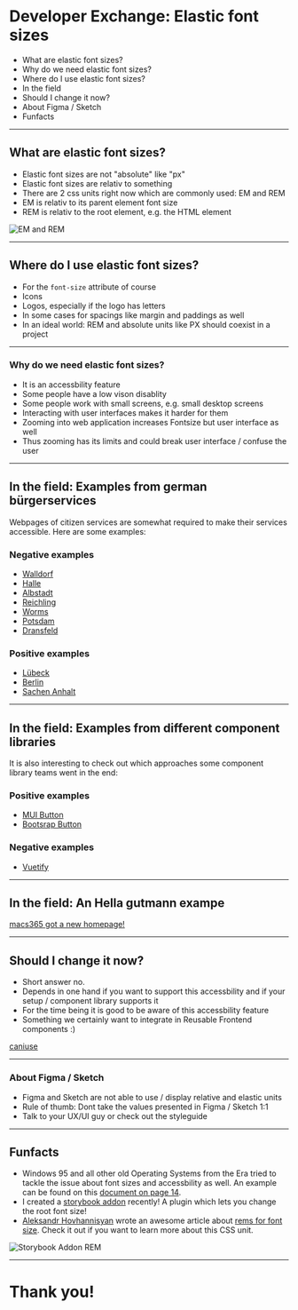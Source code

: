 # Developer Exchange: Elastic font sizes

<wm-rem></wm-rem>

- What are elastic font sizes? 
- Why do we need elastic font sizes?
- Where do I use elastic font sizes?
- In the field
- Should I change it now?
- About Figma / Sketch
- Funfacts

<wm-tutorial tipps="Use the right arrow key ➡ or swipe to the left in order to go to the next slide. Press F11 for fullscreen mode."></wm-tutorial>

---

## What are elastic font sizes?

- Elastic font sizes are not "absolute" like "px"
- Elastic font sizes are relativ to something
- There are 2 css units right now which are commonly used: EM and REM
- EM is relativ to its parent element font size
- REM is relativ to the root element, e.g. the HTML element

![EM and REM](https://smazee.com/uploads/images/css-unit-4.png)

---

## Where do I use elastic font sizes?

- For the `font-size` attribute of course
- Icons
- Logos, especially if the logo has letters
- In some cases for spacings like margin and paddings as well
- In an ideal world: REM and absolute units like PX should coexist in a project

---

### Why do we need elastic font sizes?

- It is an accessbility feature
- Some people have a low vison disablity
- Some people work with small screens, e.g. small desktop screens
- Interacting with user interfaces makes it harder for them
- Zooming into web application increases Fontsize but user interface as well
- Thus zooming has its limits and could break user interface / confuse the user

---
## In the field: Examples from german bürgerservices

Webpages of citizen services are somewhat required to make their services accessible. Here are some examples:

### Negative examples


- [Walldorf](https://www.walldorf.de/rathaus/buergerservice/termine)
- [Halle](https://www.halle.de/de/Startseite/)
- [Albstadt](https://www.albstadt.de/%C3%96ffnungszeiten#)
- [Reichling](https://www.vg-reichling.de/toolbar/schriftgroesse-aendern/)
- [Worms](https://www.worms.de/neu-de/buergerservice/)
- [Potsdam](https://vv.potsdam.de/vv/oe/173010100000007821.php)
- [Dransfeld](https://www.dransfeld.de/dienstleistung/anzeigen/id/26314/an-ab-und-ummeldungen-einwohnermeldeamt.html?browser=1)


### Positive examples

- [Lübeck](https://www.luebeck.de/de/buergerservice/termine-online/index.html)
- [Berlin](https://service.berlin.de/terminvereinbarung/)
- [Sachen Anhalt](https://buerger.sachsen-anhalt.de/detail?areaId=&pstId=&ouId=184303&infotype=0#)

---


## In the field: Examples from different component libraries

It is also interesting to check out which approaches some component library teams went in the end:

### Positive examples

- [MUI Button](https://mui.com/material-ui/react-button/)
- [Bootsrap Button](https://getbootstrap.com/docs/4.0/components/buttons/)

### Negative examples

- [Vuetify](https://vuetifyjs.com/en/components/buttons/)

---

## In the field: An Hella gutmann exampe

[macs365 got a new homepage!](https://macs365.test01.hgs.cloud/en/homepage)



---

## Should I change it now?

- Short answer no.
- Depends in one hand if you want to support this accessbility and if your setup / component library supports it
- For the time being it is good to be aware of this accessbility feature
- Something we certainly want to integrate in Reusable Frontend components :)

[caniuse](https://caniuse.com/rem)

---

### About Figma / Sketch 

- Figma and Sketch are not able to use / display relative and elastic units
- Rule of thumb: Dont take the values presented in Figma / Sketch 1:1
- Talk to your UX/UI guy or check out the styleguide


--- 

## Funfacts

- Windows 95 and all other old Operating Systems from the Era tried to tackle the issue about font sizes and accessbility as well. An example can be found on this [document on page 14](https://old.nzao.co.nz/sites/default/files/LV%20Computer%20Booklet-NZAO.pdf#page=14).
- I created a [storybook addon](https://storybook.js.org/addons/storybook-addon-rem) recently! A plugin which lets you change the root font size!
- [Aleksandr Hovhannisyan](https://www.aleksandrhovhannisyan.com/blog/use-rems-for-font-size/) wrote an awesome article about [rems for font size](https://www.aleksandrhovhannisyan.com/blog/use-rems-for-font-size/). Check it out if you want to learn more about this CSS unit.

![Storybook Addon REM](https://raw.githubusercontent.com/soelen/storybook-addon-rem/master/.github/images/icon.gif)


---

# Thank you!

